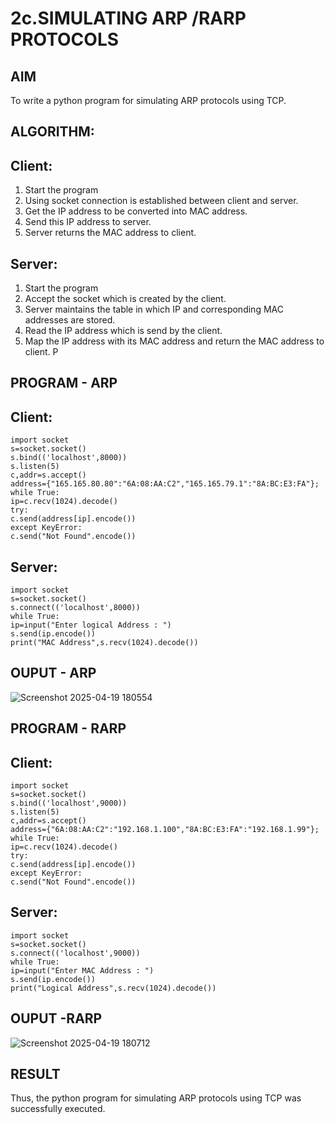 # 2c.SIMULATING ARP /RARP PROTOCOLS
## AIM
To write a python program for simulating ARP protocols using TCP.
## ALGORITHM:
## Client:
1. Start the program
2. Using socket connection is established between client and server.
3. Get the IP address to be converted into MAC address.
4. Send this IP address to server.
5. Server returns the MAC address to client.
## Server:
1. Start the program
2. Accept the socket which is created by the client.
3. Server maintains the table in which IP and corresponding MAC addresses are
stored.
4. Read the IP address which is send by the client.
5. Map the IP address with its MAC address and return the MAC address to client.
P
## PROGRAM - ARP
## Client:
```
import socket
s=socket.socket()
s.bind(('localhost',8000))
s.listen(5)
c,addr=s.accept()
address={"165.165.80.80":"6A:08:AA:C2","165.165.79.1":"8A:BC:E3:FA"};
while True:
ip=c.recv(1024).decode()
try:
c.send(address[ip].encode())
except KeyError:
c.send("Not Found".encode())
```
## Server:
```
import socket
s=socket.socket()
s.connect(('localhost',8000))
while True:
ip=input("Enter logical Address : ")
s.send(ip.encode())
print("MAC Address",s.recv(1024).decode())
```

## OUPUT - ARP
![Screenshot 2025-04-19 180554](https://github.com/user-attachments/assets/b7cae4a2-cd00-460b-96fd-ce6ddda0818d)

## PROGRAM - RARP
## Client:
```
import socket
s=socket.socket()
s.bind(('localhost',9000))
s.listen(5)
c,addr=s.accept()
address={"6A:08:AA:C2":"192.168.1.100","8A:BC:E3:FA":"192.168.1.99"};
while True:
ip=c.recv(1024).decode()
try:
c.send(address[ip].encode())
except KeyError:
c.send("Not Found".encode())
```
## Server:
```
import socket
s=socket.socket()
s.connect(('localhost',9000))
while True:
ip=input("Enter MAC Address : ")
s.send(ip.encode())
print("Logical Address",s.recv(1024).decode())
```
## OUPUT -RARP
![Screenshot 2025-04-19 180712](https://github.com/user-attachments/assets/7d9310ac-e2f2-476c-9d6f-67480c504cc1)

## RESULT
Thus, the python program for simulating ARP protocols using TCP was successfully 
executed.
